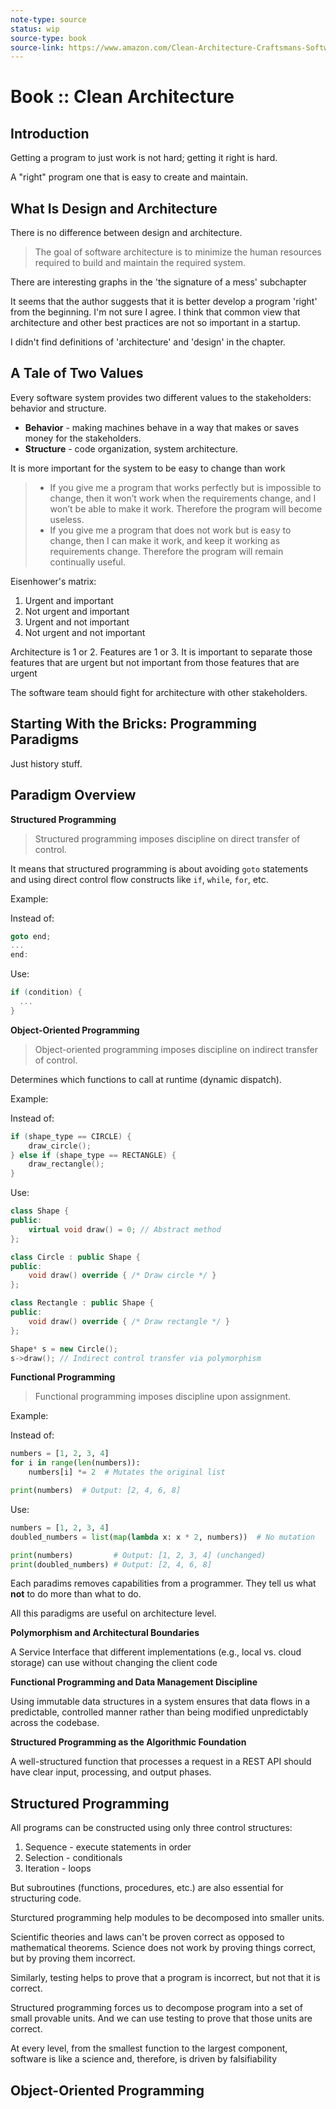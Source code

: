 ```yaml
---
note-type: source
status: wip
source-type: book
source-link: https://www.amazon.com/Clean-Architecture-Craftsmans-Software-Structure/dp/0134494164
---
```


# Book :: Clean Architecture

## Introduction

Getting a program to just work is not hard; getting it right is hard.

A "right" program one that is easy to create and maintain.

## What Is Design and Architecture

There is no difference between design and architecture.

> The goal of software architecture is to minimize the human resources required
> to build and maintain the required system.

There are interesting graphs in the 'the signature of a mess' subchapter

It seems that the author suggests that it is better develop a program 'right'
from the beginning. I'm not sure I agree. I think that common view that
architecture and other best practices are not so important in a startup.

I didn't find definitions of 'architecture' and 'design' in the chapter.

## A Tale of Two Values

Every software system provides two different values to the stakeholders:
behavior and structure.

- **Behavior** - making machines behave in a way that makes or saves money for
  the stakeholders.
- **Structure** - code organization, system architecture.

It is more important for the system to be easy to change than work

> - If you give me a program that works perfectly but is impossible to change,
>   then it won’t work when the requirements change, and I won’t be able to
>   make it work. Therefore the program will become useless.
> - If you give me a program that does not work but is easy to change, then I
>   can make it work, and keep it working as requirements change. Therefore the
>   program will remain continually useful.

Eisenhower's matrix:

1. Urgent and important
2. Not urgent and important
3. Urgent and not important
4. Not urgent and not important

Architecture is 1 or 2. Features are 1 or 3. It is important to separate those
features that are urgent but not important from those features that are urgent

The software team should fight for architecture with other stakeholders.

## Starting With the Bricks: Programming Paradigms

Just history stuff.

## Paradigm Overview

**Structured Programming**

> Structured programming imposes discipline on direct transfer of control.

It means that structured programming is about avoiding `goto` statements and
using direct control flow constructs like `if`, `while`, `for`, etc.

Example:

Instead of:

```c
goto end;
...
end:
```

Use:

```c
if (condition) {
  ...
}
```

**Object-Oriented Programming**

> Object-oriented programming imposes discipline on indirect transfer of
> control.

Determines which functions to call at runtime (dynamic dispatch).

Example:

Instead of:

```c
if (shape_type == CIRCLE) {
    draw_circle();
} else if (shape_type == RECTANGLE) {
    draw_rectangle();
}
```

Use:

```cpp
class Shape {
public:
    virtual void draw() = 0; // Abstract method
};

class Circle : public Shape {
public:
    void draw() override { /* Draw circle */ }
};

class Rectangle : public Shape {
public:
    void draw() override { /* Draw rectangle */ }
};

Shape* s = new Circle();
s->draw(); // Indirect control transfer via polymorphism
```

**Functional Programming**

> Functional programming imposes discipline upon assignment.

Example:

Instead of:

```python
numbers = [1, 2, 3, 4]
for i in range(len(numbers)):
    numbers[i] *= 2  # Mutates the original list

print(numbers)  # Output: [2, 4, 6, 8]
```

Use:

```python
numbers = [1, 2, 3, 4]
doubled_numbers = list(map(lambda x: x * 2, numbers))  # No mutation

print(numbers)         # Output: [1, 2, 3, 4] (unchanged)
print(doubled_numbers) # Output: [2, 4, 6, 8]
```

Each paradims removes capabilities from a programmer. They tell us what **not**
to do more than what to do.

All this paradigms are useful on architecture level.

**Polymorphism and Architectural Boundaries**

A Service Interface that different implementations (e.g., local vs. cloud
storage) can use without changing the client code

**Functional Programming and Data Management Discipline**

Using immutable data structures in a system ensures that data flows in a
predictable, controlled manner rather than being modified unpredictably across
the codebase.

**Structured Programming as the Algorithmic Foundation**

A well-structured function that processes a request in a REST API should have
clear input, processing, and output phases.

## Structured Programming

All programs can be constructed using only three control structures:

1. Sequence - execute statements in order
2. Selection - conditionals
3. Iteration - loops

But subroutines (functions, procedures, etc.) are also essential for
structuring code.

Sturctured programming help modules to be decomposed into smaller units.

Scientific theories and laws can't be proven correct as opposed to mathematical
theorems. Science does not work by proving things correct, but by proving them
incorrect.

Similarly, testing helps to prove that a program is incorrect, but not that it
is correct.

Structured programming forces us to decompose program into a set of small
provable units. And we can use testing to prove that those units are correct.

At every level, from the smallest function to the largest component, software
is like a science and, therefore, is driven by falsifiability

## Object-Oriented Programming
